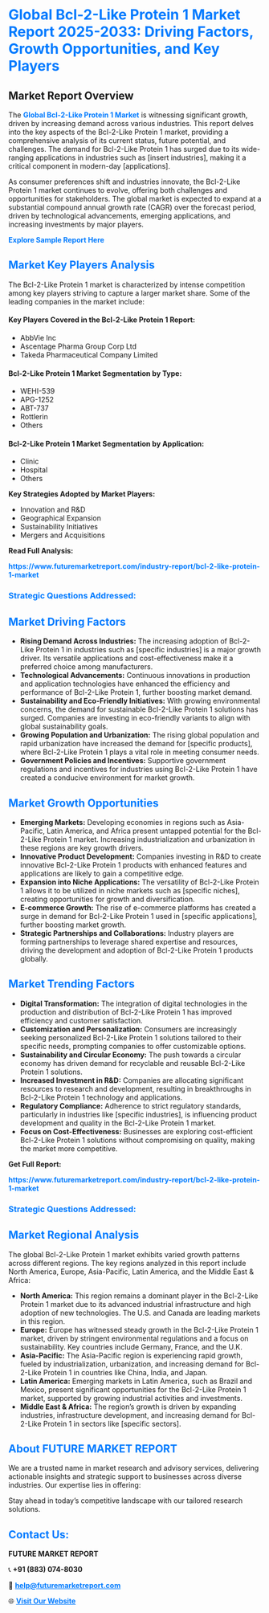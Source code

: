 <h1 style="color: #007BFF;">Global Bcl-2-Like Protein 1 Market Report 2025-2033: Driving Factors, Growth Opportunities, and Key Players</h1>

<section id="overview">
<h2>Market Report Overview</h2>
<p>The <a href="https://www.futuremarketreport.com/industry-report/bcl-2-like-protein-1-market" style="color: #007BFF; text-decoration: none;"><strong>Global Bcl-2-Like Protein 1 Market</strong></a> is witnessing significant growth, driven by increasing demand across various industries. This report delves into the key aspects of the Bcl-2-Like Protein 1 market, providing a comprehensive analysis of its current status, future potential, and challenges. The demand for Bcl-2-Like Protein 1 has surged due to its wide-ranging applications in industries such as [insert industries], making it a critical component in modern-day [applications].</p>
<p>As consumer preferences shift and industries innovate, the Bcl-2-Like Protein 1 market continues to evolve, offering both challenges and opportunities for stakeholders. The global market is expected to expand at a substantial compound annual growth rate (CAGR) over the forecast period, driven by technological advancements, emerging applications, and increasing investments by major players.</p>
</section>

<section id="overview">
<p><a href="https://www.futuremarketreport.com/request-sample/reportId=52749" style="color: #007BFF; text-decoration: none;"><strong>Explore Sample Report Here</strong></a></p>
</section>

<section id="key-players">
<h2 style="color: #007BFF;">Market Key Players Analysis</h2>
<p>The Bcl-2-Like Protein 1 market is characterized by intense competition among key players striving to capture a larger market share. Some of the leading companies in the market include:</p>
<h4>Key Players Covered in the Bcl-2-Like Protein 1 Report:</h4>
<ul><li>AbbVie Inc</li><li>Ascentage Pharma Group Corp Ltd</li><li>Takeda Pharmaceutical Company Limited</li></ul>
<h4>Bcl-2-Like Protein 1 Market Segmentation by Type:</h4>
<ul><li>WEHI-539</li><li>APG-1252</li><li>ABT-737</li><li>Rottlerin</li><li>Others</li></ul>

<h4>Bcl-2-Like Protein 1 Market Segmentation by Application:</h4>
<ul><li>Clinic</li><li>Hospital</li><li>Others</li></ul>
<p><strong>Key Strategies Adopted by Market Players:</strong></p>
<ul>
<li>Innovation and R&D</li>
<li>Geographical Expansion</li>
<li>Sustainability Initiatives</li>
<li>Mergers and Acquisitions</li>
</ul>
</section>

<section>
<p><strong>Read Full Analysis: </strong></p><a href="https://www.futuremarketreport.com/industry-report/bcl-2-like-protein-1-market" style="color: #007BFF; text-decoration: none;"><strong>https://www.futuremarketreport.com/industry-report/bcl-2-like-protein-1-market</strong></a>
<h3 style="color: #007BFF;">Strategic Questions Addressed:</h3>
</section>

<section id="driving-factors">
<h2 style="color: #007BFF;">Market Driving Factors</h2>
<ul>
<li><strong>Rising Demand Across Industries:</strong> The increasing adoption of Bcl-2-Like Protein 1 in industries such as [specific industries] is a major growth driver. Its versatile applications and cost-effectiveness make it a preferred choice among manufacturers.</li>
<li><strong>Technological Advancements:</strong> Continuous innovations in production and application technologies have enhanced the efficiency and performance of Bcl-2-Like Protein 1, further boosting market demand.</li>
<li><strong>Sustainability and Eco-Friendly Initiatives:</strong> With growing environmental concerns, the demand for sustainable Bcl-2-Like Protein 1 solutions has surged. Companies are investing in eco-friendly variants to align with global sustainability goals.</li>
<li><strong>Growing Population and Urbanization:</strong> The rising global population and rapid urbanization have increased the demand for [specific products], where Bcl-2-Like Protein 1 plays a vital role in meeting consumer needs.</li>
<li><strong>Government Policies and Incentives:</strong> Supportive government regulations and incentives for industries using Bcl-2-Like Protein 1 have created a conducive environment for market growth.</li>
</ul>
</section>

<section id="growth-opportunities">
<h2 style="color: #007BFF;">Market Growth Opportunities</h2>
<ul>
<li><strong>Emerging Markets:</strong> Developing economies in regions such as Asia-Pacific, Latin America, and Africa present untapped potential for the Bcl-2-Like Protein 1 market. Increasing industrialization and urbanization in these regions are key growth drivers.</li>
<li><strong>Innovative Product Development:</strong> Companies investing in R&D to create innovative Bcl-2-Like Protein 1 products with enhanced features and applications are likely to gain a competitive edge.</li>
<li><strong>Expansion into Niche Applications:</strong> The versatility of Bcl-2-Like Protein 1 allows it to be utilized in niche markets such as [specific niches], creating opportunities for growth and diversification.</li>
<li><strong>E-commerce Growth:</strong> The rise of e-commerce platforms has created a surge in demand for Bcl-2-Like Protein 1 used in [specific applications], further boosting market growth.</li>
<li><strong>Strategic Partnerships and Collaborations:</strong> Industry players are forming partnerships to leverage shared expertise and resources, driving the development and adoption of Bcl-2-Like Protein 1 products globally.</li>
</ul>
</section>

<section id="trending-factors">
<h2 style="color: #007BFF;">Market Trending Factors</h2>
<ul>
<li><strong>Digital Transformation:</strong> The integration of digital technologies in the production and distribution of Bcl-2-Like Protein 1 has improved efficiency and customer satisfaction.</li>
<li><strong>Customization and Personalization:</strong> Consumers are increasingly seeking personalized Bcl-2-Like Protein 1 solutions tailored to their specific needs, prompting companies to offer customizable options.</li>
<li><strong>Sustainability and Circular Economy:</strong> The push towards a circular economy has driven demand for recyclable and reusable Bcl-2-Like Protein 1 solutions.</li>
<li><strong>Increased Investment in R&D:</strong> Companies are allocating significant resources to research and development, resulting in breakthroughs in Bcl-2-Like Protein 1 technology and applications.</li>
<li><strong>Regulatory Compliance:</strong> Adherence to strict regulatory standards, particularly in industries like [specific industries], is influencing product development and quality in the Bcl-2-Like Protein 1 market.</li>
<li><strong>Focus on Cost-Effectiveness:</strong> Businesses are exploring cost-efficient Bcl-2-Like Protein 1 solutions without compromising on quality, making the market more competitive.</li>
</ul>
</section>

<section>
<p><strong>Get Full Report: </strong></p><a href="https://www.futuremarketreport.com/industry-report/bcl-2-like-protein-1-market" style="color: #007BFF; text-decoration: none;"><strong>https://www.futuremarketreport.com/industry-report/bcl-2-like-protein-1-market</strong></a>
<h3 style="color: #007BFF;">Strategic Questions Addressed:</h3>
</section>


<section id="regional-analysis">
<h2 style="color: #007BFF;">Market Regional Analysis</h2>
<p>The global Bcl-2-Like Protein 1 market exhibits varied growth patterns across different regions. The key regions analyzed in this report include North America, Europe, Asia-Pacific, Latin America, and the Middle East & Africa:</p>
<ul>
<li><strong>North America:</strong> This region remains a dominant player in the Bcl-2-Like Protein 1 market due to its advanced industrial infrastructure and high adoption of new technologies. The U.S. and Canada are leading markets in this region.</li>
<li><strong>Europe:</strong> Europe has witnessed steady growth in the Bcl-2-Like Protein 1 market, driven by stringent environmental regulations and a focus on sustainability. Key countries include Germany, France, and the U.K.</li>
<li><strong>Asia-Pacific:</strong> The Asia-Pacific region is experiencing rapid growth, fueled by industrialization, urbanization, and increasing demand for Bcl-2-Like Protein 1 in countries like China, India, and Japan.</li>
<li><strong>Latin America:</strong> Emerging markets in Latin America, such as Brazil and Mexico, present significant opportunities for the Bcl-2-Like Protein 1 market, supported by growing industrial activities and investments.</li>
<li><strong>Middle East & Africa:</strong> The region’s growth is driven by expanding industries, infrastructure development, and increasing demand for Bcl-2-Like Protein 1 in sectors like [specific sectors].</li>
</ul>
</section>

<footer>
<h2 style="color: #007BFF;">About FUTURE MARKET REPORT</h2>
<p>We are a trusted name in market research and advisory services, delivering actionable insights and strategic support to businesses across diverse industries. Our expertise lies in offering:</p>

<p>Stay ahead in today’s competitive landscape with our tailored research solutions.</p>

<h2 style="color: #007BFF;">Contact Us:</h2>
<p><strong>FUTURE MARKET REPORT</strong></p>
<p>📞 <strong>+91 (883) 074-8030</strong></p>
<p>📧 <strong><a href="mailto:help@futuremarketreport.com" style="color: #007BFF;">help@futuremarketreport.com</a></strong></p>
<p>🌐 <strong><a href="https://www.futuremarketreport.com/" style="color: #007BFF;">Visit Our Website</a></strong></p>
</footer>